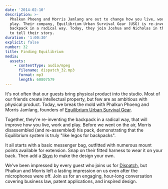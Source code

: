 ```yaml
---
date: '2014-02-10'
description: >-
  Phalkun Phoeng and Morris Jamlang are out to change how you live, work, and
  play. Their company, Equilibrium Urban Survival Gear (USG) is re-inventing the
  backpack in a radical way. Today, they join Joshua and Nicholas in the studio
  to tell their story.
duration: '1:00:30'
explicit: false
number: 32
title: Finding Equilibrium
media:
  assets:
    - contentType: audio/mpeg
      filename: dispatch_32.mp3
      format: mp3
      length: 60807579
---
```

It's not often that our guests bring physical product into the studio. Most of our friends create intellectual property, but few are as ambitious with physical product. Today, we break the mold with Phalkun Phoeng and Morris Jamlang, founders of [Equilibrium Urban Survival Gear](http://equnit.com).

Together, they're re-inventing the backpack in a radical way, that will improve how you live, work and play. Before we went on the air, Morris disassembled (and re-assembled) his pack, demonstrating that the Equilibrium system is truly "like legos for backpacks".

It all starts with a basic messenger bag, outfitted with numerous mount points available for extension. Snap on their fitted harness to wear it on your back. Then add a [Skyn](http://equnit.com/equilibrium/shop/category/skyns) to make the design your own.

We've been impressed by every guest who joins us for [Dispatch](http://nicholaswyoung.com/programs/dispatch), but Phalkun and Morris left a lasting impression on us even after the microphones were off. Join us for an engaging, hour-long conversation covering business law, patent applications, and inspired design.
